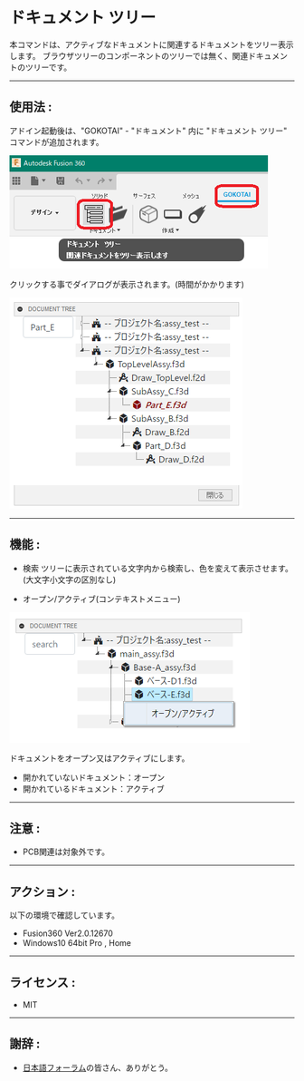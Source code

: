 # **ドキュメント ツリー**

本コマンドは、アクティブなドキュメントに関連するドキュメントをツリー表示します。
ブラウザツリーのコンポーネントのツリーでは無く、関連ドキュメントのツリーです。

---

## **使用法** :

アドイン起動後は、"GOKOTAI" - "ドキュメント"  内に "ドキュメント ツリー" コマンドが追加されます。

![Alt text](./resources_readme/menu.png)

クリックする事でダイアログが表示されます。(時間がかかります)

![Alt text](./resources_readme/dialog.png)


---

## **機能** :
+ 検索
 ツリーに表示されている文字内から検索し、色を変えて表示させます。(大文字小文字の区別なし)

+ オープン/アクティブ(コンテキストメニュー)

![Alt text](./resources_readme/open_active.png)

  ドキュメントをオープン又はアクティブにします。

  + 開かれていないドキュメント：オープン
  + 開かれているドキュメント：アクティブ

---

## **注意** :

- PCB関連は対象外です。

---

## **アクション** :

以下の環境で確認しています。

- Fusion360 Ver2.0.12670
- Windows10 64bit Pro , Home

---

## **ライセンス** :

- MIT

---

## 謝辞 :

- [日本語フォーラム](https://forums.autodesk.com/t5/fusion-360-ri-ben-yu/bd-p/707)の皆さん、ありがとう。